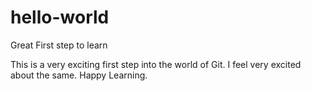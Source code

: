 # hello-world
Great First step to learn

This is a very exciting first step into the world of Git.
I feel very excited about the same.
Happy Learning.

